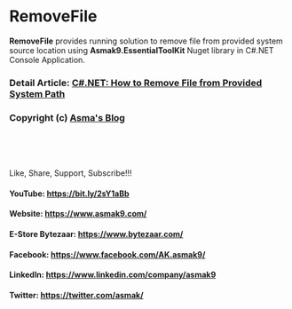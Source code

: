 # RemoveFile
**RemoveFile** provides running solution to remove file from provided system source location using **Asmak9.EssentialToolKit** Nuget library in C#.NET Console Application.

### Detail Article: [C#.NET: How to Remove File from Provided System Path](https://bit.ly/34qEyMk)

### Copyright (c) [Asma's Blog](https://www.asmak9.com/)

<br/>
<br/>
<br/>

Like, Share, Support, Subscribe!!!

#### YouTube: https://bit.ly/2sY1aBb 

#### Website: https://www.asmak9.com/

#### E-Store Bytezaar: https://www.bytezaar.com/

#### Facebook: https://www.facebook.com/AK.asmak9/

#### LinkedIn: https://www.linkedin.com/company/asmak9

#### Twitter: https://twitter.com/asmak/
